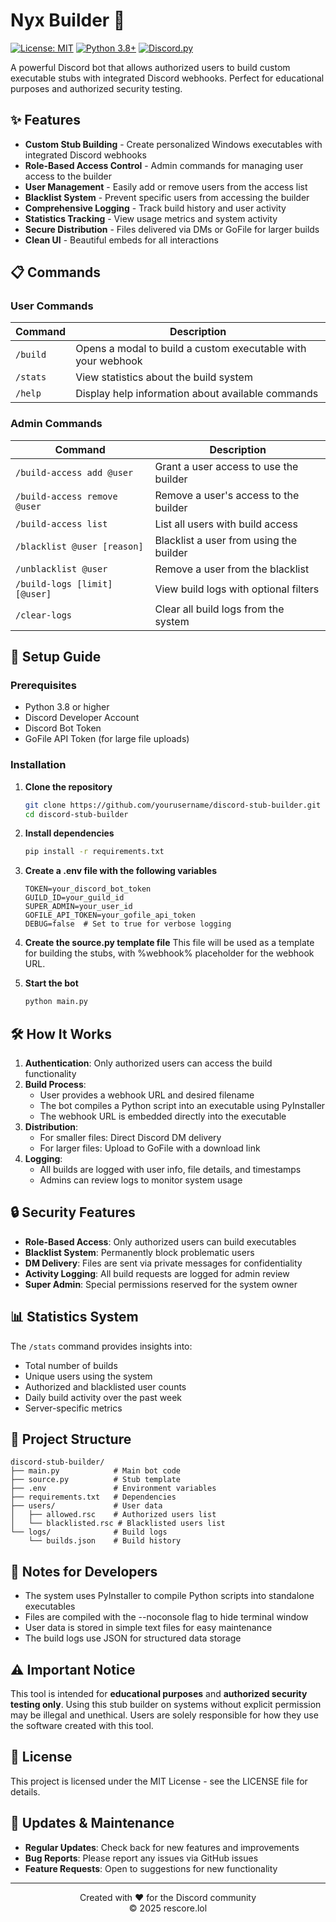 # Nyx Builder 🔧


[![License: MIT](https://img.shields.io/badge/License-MIT-yellow.svg)](https://opensource.org/licenses/MIT)
[![Python 3.8+](https://img.shields.io/badge/python-3.8+-blue.svg)](https://www.python.org/downloads/)
[![Discord.py](https://img.shields.io/badge/discord.py-2.0%2B-blue.svg)](https://github.com/Rapptz/discord.py)

A powerful Discord bot that allows authorized users to build custom executable stubs with integrated Discord webhooks. Perfect for educational purposes and authorized security testing.

## ✨ Features

- **Custom Stub Building** - Create personalized Windows executables with integrated Discord webhooks
- **Role-Based Access Control** - Admin commands for managing user access to the builder
- **User Management** - Easily add or remove users from the access list
- **Blacklist System** - Prevent specific users from accessing the builder
- **Comprehensive Logging** - Track build history and user activity
- **Statistics Tracking** - View usage metrics and system activity
- **Secure Distribution** - Files delivered via DMs or GoFile for larger builds
- **Clean UI** - Beautiful embeds for all interactions

## 📋 Commands

### User Commands
| Command | Description |
|---------|-------------|
| `/build` | Opens a modal to build a custom executable with your webhook |
| `/stats` | View statistics about the build system |
| `/help` | Display help information about available commands |

### Admin Commands
| Command | Description |
|---------|-------------|
| `/build-access add @user` | Grant a user access to use the builder |
| `/build-access remove @user` | Remove a user's access to the builder |
| `/build-access list` | List all users with build access |
| `/blacklist @user [reason]` | Blacklist a user from using the builder |
| `/unblacklist @user` | Remove a user from the blacklist |
| `/build-logs [limit] [@user]` | View build logs with optional filters |
| `/clear-logs` | Clear all build logs from the system |

## 🚀 Setup Guide

### Prerequisites
- Python 3.8 or higher
- Discord Developer Account
- Discord Bot Token
- GoFile API Token (for large file uploads)

### Installation

1. **Clone the repository**
   ```bash
   git clone https://github.com/yourusername/discord-stub-builder.git
   cd discord-stub-builder
   ```

2. **Install dependencies**
   ```bash
   pip install -r requirements.txt
   ```

3. **Create a .env file with the following variables**
   ```env
   TOKEN=your_discord_bot_token
   GUILD_ID=your_guild_id
   SUPER_ADMIN=your_user_id
   GOFILE_API_TOKEN=your_gofile_api_token
   DEBUG=false  # Set to true for verbose logging
   ```

4. **Create the source.py template file**
   This file will be used as a template for building the stubs, with %webhook% placeholder for the webhook URL.

5. **Start the bot**
   ```bash
   python main.py
   ```

## 🛠️ How It Works

1. **Authentication**: Only authorized users can access the build functionality
2. **Build Process**: 
   - User provides a webhook URL and desired filename
   - The bot compiles a Python script into an executable using PyInstaller
   - The webhook URL is embedded directly into the executable
3. **Distribution**:
   - For smaller files: Direct Discord DM delivery
   - For larger files: Upload to GoFile with a download link
4. **Logging**:
   - All builds are logged with user info, file details, and timestamps
   - Admins can review logs to monitor system usage

## 🔒 Security Features

- **Role-Based Access**: Only authorized users can build executables
- **Blacklist System**: Permanently block problematic users
- **DM Delivery**: Files are sent via private messages for confidentiality
- **Activity Logging**: All build requests are logged for admin review
- **Super Admin**: Special permissions reserved for the system owner

## 📊 Statistics System

The `/stats` command provides insights into:
- Total number of builds
- Unique users using the system
- Authorized and blacklisted user counts
- Daily build activity over the past week
- Server-specific metrics

## 🧩 Project Structure

```
discord-stub-builder/
├── main.py            # Main bot code
├── source.py          # Stub template
├── .env               # Environment variables
├── requirements.txt   # Dependencies
├── users/             # User data
│   ├── allowed.rsc    # Authorized users list
│   └── blacklisted.rsc # Blacklisted users list
└── logs/              # Build logs
    └── builds.json    # Build history
```

## 📝 Notes for Developers

- The system uses PyInstaller to compile Python scripts into standalone executables
- Files are compiled with the --noconsole flag to hide terminal window
- User data is stored in simple text files for easy maintenance
- The build logs use JSON for structured data storage

## ⚠️ Important Notice

This tool is intended for **educational purposes** and **authorized security testing only**. Using this stub builder on systems without explicit permission may be illegal and unethical. Users are solely responsible for how they use the software created with this tool.

## 📜 License

This project is licensed under the MIT License - see the LICENSE file for details.

## 🔄 Updates & Maintenance

- **Regular Updates**: Check back for new features and improvements
- **Bug Reports**: Please report any issues via GitHub issues
- **Feature Requests**: Open to suggestions for new functionality

---

<p align="center">
  Created with ❤️ for the Discord community
  <br>
  © 2025 rescore.lol
</p>